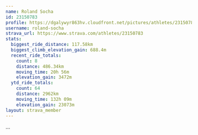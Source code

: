 ```yaml
---
name: Roland Socha
id: 23150783
profile: https://dgalywyr863hv.cloudfront.net/pictures/athletes/23150783/14745672/4/large.jpg
username: roland-socha
strava_url: https://www.strava.com/athletes/23150783
stats:
  biggest_ride_distance: 117.58km
  biggest_climb_elevation_gain: 688.4m
  recent_ride_totals:
    count: 8
    distance: 486.34km
    moving_time: 20h 56m
    elevation_gain: 3472m
  ytd_ride_totals:
    count: 64
    distance: 2962km
    moving_time: 132h 09m
    elevation_gain: 23073m
layout: strava_member
--- 
```

...
